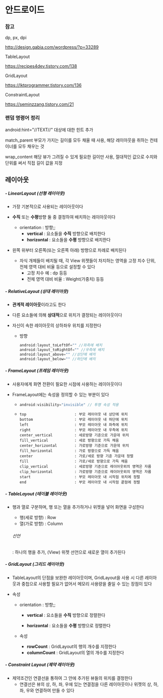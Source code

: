 # 안드로이드

### 참고

dp, px, dpi

http://design.gabia.com/wordpress/?p=33289

TableLayout

https://recipes4dev.tistory.com/138

GridLayout

https://lktprogrammer.tistory.com/136

ConstraintLayout

https://seminzzang.tistory.com/21



### 랜덤 명령어 정리

android:hint="//TEXT//"
	대상에 대한 힌트 추가

match_parent
	부모가 가지는 길이를 모두 채울 때 사용, 해당 레이아웃을 취하는 컨테이너를 모두 채우는 것

wrap_content
	해당 뷰가 그려질 수 있게 필요한 길이만 사용, 절대적인 값으로 수치와 단위를 써서 직접 길이 값을 지정



## 레이아웃

##### - LinearLayout (선형 레이아웃)

- 가장 기본적으로 사용되는 레이아웃이다

- **수직** 또는 **수평**방향 둘 중 결정하여 배치하는 레이아웃이다
  - orientation : 방향;;
    - **vertical** : 요소들을 **수직** 방향으로 배치한다
    - **horizontal** : 요소들을 **수평** 방향으로 배치한다
- 왼쪽 위부터 오른쪽(또는 오른쪽 아래) 방향으로 차례로 배치된다
  - 자식 개체들이 배치될 때, 각 View 위젯들이 차지하는 영역을 고정 치수 단위, 전체 영역 대비 비율 등으로 설정할 수 있다
    - 고정 치수 예 : dp 등등
    - 전체 영역 대비 비율 : Weight(가중치) 등등

##### - RelativeLayout (상대 레이아웃)

- **관계적 레이아웃**이라고도 한다

- 다른 요소들에 의해 **상대적**으로 위치가 결정되는 레이아웃이다

- 자신이 속한 레이아웃의 상하좌우 위치를 지정한다

  - 방향

    ```java
    android:layout_toLeftOf="" //좌측에 배치
    android:layout_toRightOf="" //우측에 배치
    android:layout_above="" //상단에 배치
    android:layout_below="" //하단에 배치
    ```

##### - FrameLayout (프레임 레이아웃)

- 사용자에게 화면 전환이 필요한 시점에 사용하는 레이아웃이다

- FrameLayout에는 속성을 정의할 수 있는 부분이 있다

  - ```java
    android:visibility="invisible" // 투명 속성 적용
    ```

  - ```
    top                      : 부모 레이아웃 내 상단에 위치
    bottom                   : 부모 레이아웃 내 하단에 위치
    left                     : 부모 레이아웃 내 좌측에 위치
    right                    : 부모 레이아웃 내 우측에 위치
    center_vertical          : 세로방향 기준으로 가운데 위치
    fill_vertical            : 세로 방향으로 가득 채움
    center_horizontal        : 가로방향 기준으로 가운데 위치
    fill_horizontal          : 가로 방향으로 가득 채움
    center                   : 가로/세로 방향 기준 가운데 정렬
    fill                     : 가로/세로 방향으로 가득 채움
    clip_vertical            : 세로방향 기준으로 레이아웃외의 영역은 자름
    clip_horizontal          : 가로방향 기준으로 레이아웃외의 영역은 자름
    start                    : 부모 레이아웃 내 시작점 위치에 정렬
    end                      : 부모 레이아웃 내 시작점 끝점에 정렬
    ```

##### - TableLayout (테이블 레이아웃)

- 행과 열로 구분하며, 행 또는 열을 추가하거나 위젯을 넣어 화면을 구성한다

  - 행(세로 방향) : Row
  - 열(가로 방향) : Column

  ###### 선언

  <TableRow> : 하나의 행을 추가, (View) 위젯 선언으로 새로운 열이 추가된다

##### - GridLayout (그리드 레이아웃)

- TableLayout의 단점을 보완한 레이아웃이며, GridLayout을 사용 시 다른 레이아웃과 중첩으로 사용할 필요가 없어서 메모리 사용량을 줄일 수 있는 장점이 있다

- 속성

  - orientation : 방향;;

    - **vertical** : 요소들을 **수직** 방향으로 정렬한다

    - **horizontal** : 요소들을 **수평** 방향으로 정렬한다

  - 속성

    - **rowCount** : GridLayout의 행의 개수를 지정한다
    - **columnCount** : GridLayout의 열의 개수를 지정한다

##### - Constraint Layout (제약 레이아웃)

- 제약조건인 연결선을 통하여 그 안에 추가된 뷰들의 위치를 결정한다
  - 연결선은 뷰의 상, 하, 좌, 우에 있는 연결점을 다른 레이아웃이나 위젯의 상, 하, 좌, 우와 연결하여 만들 수 있다